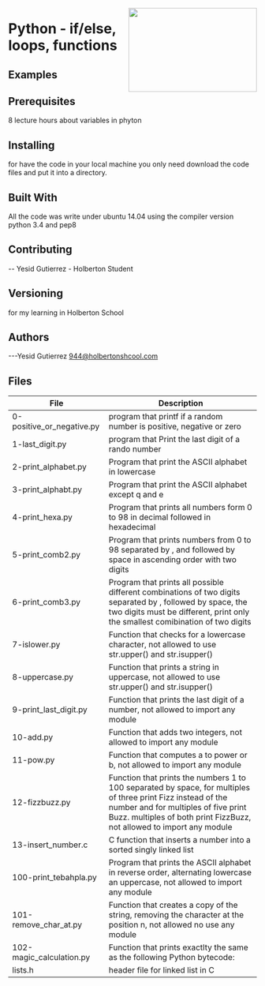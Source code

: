 <p>
<img width="260" height="170" src="https://davidjohncoleman.com/wp-djc/wp-content/uploads/2017/06/HBTN-Borderless-CMYK-Logo-Vertical-Color-Black@1200ppi-300x236.png" align="right" >
</p>





# Python - if/else, loops, functions
## Examples                                                                     
## Prerequisites
8 lecture hours about variables in phyton                                       
## Installing

for have the code in your local machine you only need download the code files and put it into a directory.
## Built With

All the code was write under ubuntu 14.04 using the compiler version            
python 3.4 and pep8                                                             

## Contributing

-- Yesid Gutierrez - Holberton Student                                          

## Versioning
for my learning in Holberton School

## Authors

---Yesid Gutierrez  944@holbertonshcool.com                                    
                                                                               
## Files

|         File            |             Description                  |
| ------------------------| ---------------------------------------- |
| 0-positive_or_negative.py| program that printf if a random number is positive, negative or zero|
| 1-last_digit.py         | program that Print the last digit of a rando number|
| 2-print_alphabet.py     | Program that print the ASCII alphabet in lowercase|
| 3-print_alphabt.py       | Program that print the ASCII alphabet except q and e|
| 4-print_hexa.py        | Program that prints all numbers form 0 to 98 in decimal followed in hexadecimal|
| 5-print_comb2.py       | Program that prints numbers from 0 to 98  separated by , and followed by space in ascending order with two digits|
| 6-print_comb3.py         | Program that prints all possible different combinations of two digits separated by , followed by space, the two digits must be different, print only the smallest comibination of two digits|
| 7-islower.py              | Function that checks for a lowercase character, not allowed to use str.upper() and str.isupper()|
| 8-uppercase.py       | Function that prints a string in uppercase, not allowed to use str.upper() and str.isupper()|
| 9-print_last_digit.py        | Function that prints the last digit of a number, not allowed to import any module |
| 10-add.py        | Function that adds two integers, not allowed to import any module|
| 11-pow.py            | Function that computes a to power or b, not allowed to import any module|
| 12-fizzbuzz.py            | Function that prints the numbers 1 to 100 separated by space, for multiples of three print Fizz instead of the number and for multiples of five print Buzz. multiples of both print FizzBuzz, not allowed to import any module|
| 13-insert_number.c| C function that inserts a number into a sorted singly linked list |
| 100-print_tebahpla.py                | Program that prints the ASCII alphabet in reverse order, alternating lowercase an uppercase, not allowed to import any module|
| 101-remove_char_at.py| Function that creates a copy of the string, removing the character at the position n, not allowed no use any module|
| 102-magic_calculation.py   | Function that prints exactlty the same as the following Python bytecode:
|lists.h| header file for linked list in C|